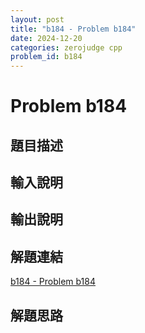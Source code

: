 ```yaml
---
layout: post
title: "b184 - Problem b184"
date: 2024-12-20
categories: zerojudge cpp
problem_id: b184
---
```


# Problem b184

## 題目描述



## 輸入說明



## 輸出說明



## 解題連結

[b184 - Problem b184](https://zerojudge.tw/ShowProblem?problemid=b184)

## 解題思路


